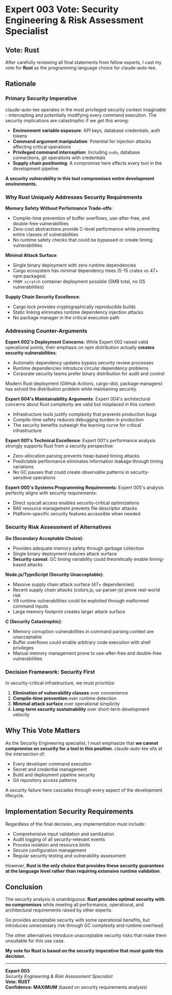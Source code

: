 # Expert 003 Vote: Security Engineering & Risk Assessment Specialist

## Vote: Rust

After carefully reviewing all final statements from fellow experts, I cast my vote for **Rust** as the programming language choice for claude-auto-tee.

## Rationale

### Primary Security Imperative

claude-auto-tee operates in the most privileged security context imaginable - intercepting and potentially modifying every command execution. The security implications are catastrophic if we get this wrong:

- **Environment variable exposure**: API keys, database credentials, auth tokens
- **Command argument manipulation**: Potential for injection attacks affecting critical operations
- **Privileged command interception**: Including `sudo`, database connections, git operations with credentials
- **Supply chain positioning**: A compromise here affects every tool in the development pipeline

**A security vulnerability in this tool compromises entire development environments.**

### Why Rust Uniquely Addresses Security Requirements

**Memory Safety Without Performance Trade-offs**:
- Compile-time prevention of buffer overflows, use-after-free, and double-free vulnerabilities
- Zero-cost abstractions provide C-level performance while preventing entire classes of vulnerabilities
- No runtime safety checks that could be bypassed or create timing vulnerabilities

**Minimal Attack Surface**:
- Single binary deployment with zero runtime dependencies
- Cargo ecosystem has minimal dependency trees (5-15 crates vs 47+ npm packages)
- `FROM scratch` container deployment possible (5MB total, no OS vulnerabilities)

**Supply Chain Security Excellence**:
- Cargo.lock provides cryptographically reproducible builds
- Static linking eliminates runtime dependency injection attacks
- No package manager in the critical execution path

### Addressing Counter-Arguments

**Expert 002's Deployment Concerns**:
While Expert 002 raised valid operational points, their emphasis on npm distribution actually **creates security vulnerabilities**:
- Automatic dependency updates bypass security review processes
- Runtime dependencies introduce circular dependency problems
- Corporate security teams prefer binary distribution for audit and control

Modern Rust deployment (GitHub Actions, cargo-dist, package managers) has solved the distribution problem while maintaining security.

**Expert 004's Maintainability Arguments**:
Expert 004's architectural concerns about Rust complexity are valid but misplaced in this context:
- Infrastructure tools justify complexity that prevents production bugs
- Compile-time safety reduces debugging burden in production
- The security benefits outweigh the learning curve for critical infrastructure

**Expert 001's Technical Excellence**:
Expert 001's performance analysis strongly supports Rust from a security perspective:
- Zero-allocation parsing prevents heap-based timing attacks
- Predictable performance eliminates information leakage through timing variations
- No GC pauses that could create observable patterns in security-sensitive operations

**Expert 005's Systems Programming Requirements**:
Expert 005's analysis perfectly aligns with security requirements:
- Direct syscall access enables security-critical optimizations
- RAII resource management prevents file descriptor attacks
- Platform-specific security features accessible when needed

### Security Risk Assessment of Alternatives

**Go (Secondary Acceptable Choice)**:
- Provides adequate memory safety through garbage collection
- Single binary deployment reduces attack surface
- **Security caveat**: GC timing variability could theoretically enable timing-based attacks

**Node.js/TypeScript (Security Unacceptable)**:
- Massive supply chain attack surface (47+ dependencies)
- Recent supply chain attacks (colors.js, ua-parser-js) prove real-world risk
- V8 runtime vulnerabilities could be exploited through malformed command inputs
- Large memory footprint creates larger attack surface

**C (Security Catastrophic)**:
- Memory corruption vulnerabilities in command parsing context are unacceptable
- Buffer overflows could enable arbitrary code execution with shell privileges
- Manual memory management prone to use-after-free and double-free vulnerabilities

### Decision Framework: Security First

In security-critical infrastructure, we must prioritize:
1. **Elimination of vulnerability classes** over convenience
2. **Compile-time prevention** over runtime detection
3. **Minimal attack surface** over operational simplicity
4. **Long-term security sustainability** over short-term development velocity

## Why This Vote Matters

As the Security Engineering specialist, I must emphasize that **we cannot compromise on security for a tool in this position**. claude-auto-tee sits at the intersection of:
- Every developer command execution
- Secret and credential management 
- Build and deployment pipeline security
- Git repository access patterns

A security failure here cascades through every aspect of the development lifecycle.

## Implementation Security Requirements

Regardless of the final decision, any implementation must include:
- Comprehensive input validation and sanitization
- Audit logging of all security-relevant events
- Process isolation and resource limits
- Secure configuration management
- Regular security testing and vulnerability assessment

However, **Rust is the only choice that provides these security guarantees at the language level rather than requiring extensive runtime validation**.

## Conclusion

The security analysis is unambiguous: **Rust provides optimal security with no compromises** while meeting all performance, operational, and architectural requirements raised by other experts.

Go provides acceptable security with some operational benefits, but introduces unnecessary risk through GC complexity and runtime overhead.

The other alternatives introduce unacceptable security risks that make them unsuitable for this use case.

**My vote for Rust is based on the security imperative that must guide this decision.**

---

**Expert 003**  
*Security Engineering & Risk Assessment Specialist*  
**Vote: RUST**  
**Confidence: MAXIMUM** (based on security requirements analysis)